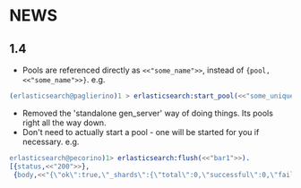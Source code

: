 NEWS
=========

1.4
---

* Pools are referenced directly as ```<<"some_name">>```, instead of ```{pool, <<"some_name">>}```.  e.g.
```erlang
(erlasticsearch@paglierino)1 > erlasticsearch:start_pool(<<"some_unique_name_here">>).
```
* Removed the 'standalone gen_server' way of doing things. Its pools right all the way down.
* Don't need to actually start a pool - one will be started for you if necessary. e.g.
```erlang
erlasticsearch@pecorino)1> erlasticsearch:flush(<<"bar1">>).
[{status,<<"200">>},
 {body,<<"{\"ok\":true,\"_shards\":{\"total\":0,\"successful\":0,\"failed\":0}}">>}]
 ```